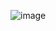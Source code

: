 
![image](https://github.com/Imtiaj-Sajin/OpenGL-Tasks/assets/100506477/44f5284d-efb1-4f00-8825-d3b1570dd6c4)
